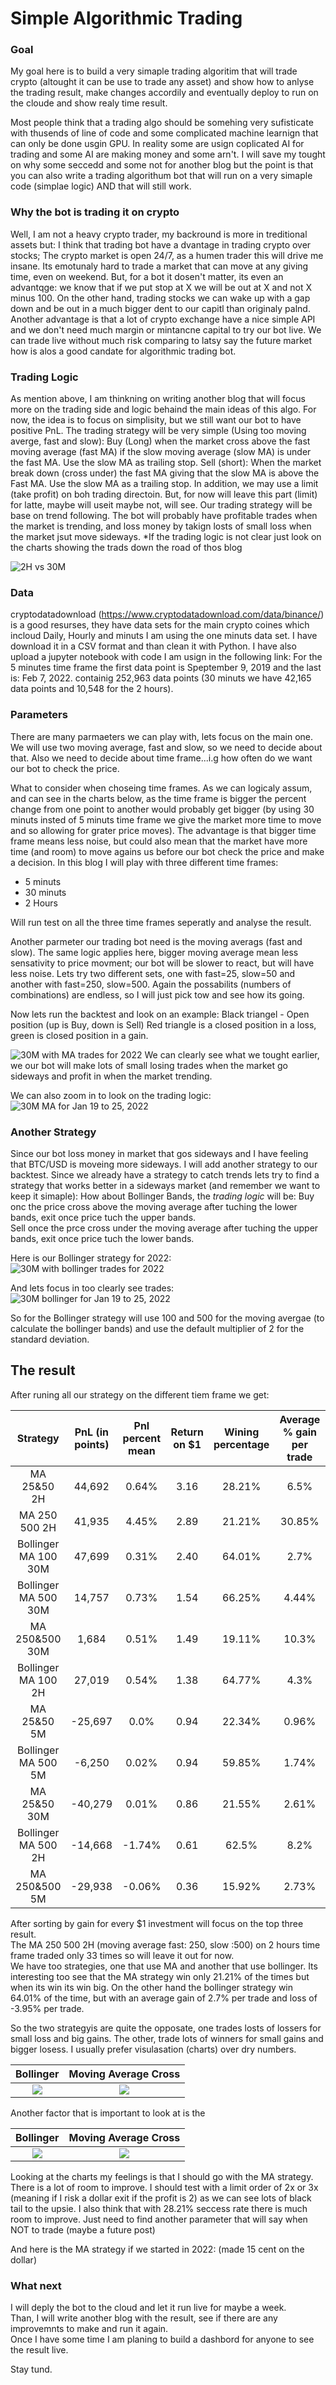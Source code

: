 # Simple Algorithmic Trading

### Goal
My goal here is to build a very simaple trading algoritim that will trade crypto (altought it can be use to trade any asset) and show how to anlyse the trading result, make changes accordily and eventually deploy to run on the cloude and show realy time result.

Most people think that a trading algo should be somehing very sufisticate with thusends of line of code and some complicated machine learnign that can only be done usgin GPU. In reality some are usign coplicated AI for trading and some AI are making money and some arn't. 
I will save my tought on why some seccedd and some not for another blog but the point is that you can also write a trading algorithum bot that will run on a very simaple code (simplae logic) AND that will still work. 

### Why the bot is trading it on crypto
Well, I am not a heavy crypto trader, my backround is more in treditional assets but:
I think that trading bot have a dvantage in trading crypto over stocks; 
The crypto market is open 24/7, as a humen trader this will drive me insane. Its emotunaly hard to trade a market that can move at any giving time, even on weekend. But, for a bot it dosen't matter, its even an advantqge: we know that if we put stop at X we will be out at X and not X minus 100. On the other hand, trading stocks we can wake up with a gap down and be out in a much bigger dent to our capitl than originaly palnd. 
Another advantage is that a lot of crypto exchange have a nice simple API and we don't need much margin or mintancne capital to try our bot live. We can trade live without much risk comparing to latsy say the future market how is alos a good candate for algorithmic trading bot.

### Trading Logic
As mention above, I am thinkning on writing another blog that will focus more on the trading side and logic behaind the main ideas of this algo. 
For now, the idea is to focus on simplisity, but we still want our bot to have positive PnL. 
The trading strategy will be very simple (Using too moving averge, fast and slow):
Buy (Long) when the market cross above the fast moving average (fast MA) if the slow moving average (slow MA) is under the fast MA. Use the slow MA as trailing stop.
Sell (short): When the market break down (cross under) the fast MA giving that the slow MA is above the Fast MA. Use the slow MA as a trailing stop. 
In addition, we may use a limit (take profit) on boh trading directoin. But, for now will leave this part (limit) for latte, maybe will useit maybe not, will see.
Our trading strategy will be base on trend following. The bot will probably have profitable trades when the market is trending, and loss money by takign losts of small loss when the market jsut move sideways. 
*If the trading logic is not clear just look on the charts showing the trads down the road of thos blog

![2H vs 30M](/images/01-5_and_30Mpct_change.png)

### Data
cryptodatadownload (https://www.cryptodatadownload.com/data/binance/) is a good resurses, they have data sets for the main crypto coines which incloud Daily, Hourly and minuts
I am using the one minuts data set. I have download it in a CSV format and than clean it with Python. I have also upload a jupyter notebook with code I am usign in the following link:
For the 5 minutes time frame the first data point is Speptember 9, 2019 and the last is: Feb 7, 2022. containig  252,963 data points (30 minuts we have 42,165 data points and 10,548 for the 2 hours).

### Parameters
There are many parmaeters we can play with, lets focus on the main one. We will use two moving average, fast and slow, so we need to decide about that. Also we need to decide about time frame...i.g how often do we want our bot to check the price.

What to consider when choseing time frames.
As we can logicaly assum, and can see in the charts below, as the time frame is bigger the percent change from one point to another would probably get bigger (by using 30 minuts insted of 5 minuts time frame we give the market more time to move and so allowing for grater price moves). The advantage is that bigger time frame means less noise, but could also mean that the market have more time (and room) to move agains us before our bot check the price and make a decision.
In this blog I will play with three different time frames:
- 5 minuts
- 30 minuts 
- 2 Hours

Will run test on all the three time frames seperatly and analyse the result.

Another parmeter our trading bot need is the moving averags (fast and slow). The same logic applies here, bigger moving average mean less sensativity to price movment; our bot will be slower to react, but will have less noise. Lets try two different sets, one with fast=25, slow=50 and another with fast=250, slow=500.
Again the possabilits (numbers of combinations) are endless, so I will just pick tow and see how its going.


Now lets run the backtest and look on an example:
Black triangel - Open position (up is Buy, down is Sell)
Red triangle is a closed position in a loss, green is closed position in a gain. 

![30M with MA trades for 2022](/images/a_30m_ma_25_50_for_2022.png)
We can clearly see what we tought earlier, we our bot will make lots of small losing trades when the market go sideways and profit in when the market trending.

We can also zoom in to look on the trading logic:
![30M MA for Jan 19 to 25, 2022](/images/a_30m_ma_25_50_jan_19_to_25_2022.png)


### Another Strategy
Since our bot loss money in market that gos sideways and I have feeling that BTC/USD is moveing more sideways. I will add another strategy to our backtest. 
Since we already have a strategy to catch trends lets try to find a strategy that works better in a sideways market (and remember we want to keep it simaple):
How about Bollinger Bands, the *trading logic* will be:
Buy onc the price cross above the moving average after tuching the lower bands, exit once price tuch the upper bands.  
Sell once the prce cross under the moving average after tuching the upper bands, exit once price tuch the lower bands.  

Here is our Bollinger strategy for 2022:
![30M with bollinger trades for 2022](/images/30m_bollinger_100.png)

And lets focus in too clearly see trades:
![30M  bollinger for Jan 19 to 25, 2022](/images/a_30m_bollinger_100_jan_19_to_25_2022.png)


So for the Bollinger strategy will use 100 and 500 for the moving avergae (to calculate the bollinger bands) and use the default multiplier of 2 for the standard deviation.  


## The result
After runing all our strategy on the different tiem frame we get:

|	Strategy	|	PnL (in points)	|	Pnl percent mean	|	Return on $1	|	Wining percentage	|	Average % gain per trade	|	Average % loss per trade	|	Number of trades
|	:---: 	|	:---: 	|	:---: 	|	:---: 	|	:---: 	|	:---: 	|	:---: 	|	:---: 
|	MA 25&50 2H	|	44,692	|	0.64%	|	3.16	|	28.21%	|	6.5%	|	-1.65%	|	234
|	MA 250 500 2H	|	41,935	|	4.45%	|	2.89	|	21.21%	|	30.85%	|	-2.66%	|	33
|	Bollinger MA 100 30M	|	47,699	|	0.31%	|	2.40	|	64.01%	|	2.7%	|	-3.95%	|	389
|	Bollinger MA 500 30M	|	14,757	|	0.73%	|	1.54	|	66.25%	|	4.44%	|	-6.54%	|	80
|	MA 250&500 30M	|	1,684	|	0.51%	|	1.49	|	19.11%	|	10.3%	|	-1.8%	|	157
|	Bollinger MA 100  2H	|	27,019	|	0.54%	|	1.38	|	64.77%	|	4.3%	|	-6.36%	|	88
|	MA 25&50 5M	|	-25,697	|	0.0%	|	0.94	|	22.34%	|	0.96%	|	-0.27%	|	7255
|	Bollinger MA 500 5M	|	-6,250	|	0.02%	|	0.94	|	59.85%	|	1.74%	|	-2.54%	|	543
|	MA 25&50 30M	|	-40,279	|	0.01%	|	0.86	|	21.55%	|	2.61%	|	-0.7%	|	1151
|	Bollinger MA 500 2H	|	-14,668	|	-1.74%	|	0.61	|	62.5%	|	8.2%	|	-18.3%	|	16
|	MA 250&500 5M	|	-29,938	|	-0.06%	|	0.36	|	15.92%	|	2.73%	|	-0.59%	|	1300


After sorting by gain for every $1 investment will focus on the top three result.  
The MA 250 500 2H	 (moving average fast: 250, slow :500) on 2 hours time frame traded only 33 times so will leave it out for now.  
We have too strategies, one that use MA and another that use bollinger. Its interesting too see that the MA strategy win only 21.21% of the times but when its win its win big. On the other hand the bollinger strategy win 64.01% of the time, but with an average gain of 2.7% per trade and loss of -3.95% per trade. 

So the two strategyis are quite the opposate, one trades losts of lossers for small loss and big gains. The other, trade lots of winners for small gains and bigger losess. I usually prefer visulasation (charts) over dry numbers. 

Bollinger             |  Moving Average Cross
:-------------------------:|:-------------------------:
![](/images/bollinger_hist_pct_change.png)  |  ![](/images/ma_hist_pct_change.png)

Another factor that is important to look at is the 

Bollinger             |  Moving Average Cross
:-------------------------:|:-------------------------:
![](/images/1_dollar_invested_bollinger.png)  |  ![](/images/1_dollar_invested_ma.png)

 
Looking at the charts my feelings is that I should go with the MA strategy. There is a lot of room to improve. I should test with a limit order of 2x or 3x  (meaning if I risk a dollar exit if the profit is 2) as we can see lots of black tail to the upsie. 
I also think that with 28.21% seccess rate there is much room to improve. Just need to find another parameter that will say when NOT to trade (maybe a future post)

And here is the MA strategy if we started in 2022: (made 15 cent on the dollar)




### What next
I will deply the bot to the cloud and let it run live for maybe a week.  
Than, I will write another blog with the result, see if there are any improvemnts to make and run it again.  
Once I have some time I am planing to build a dashbord for anyone to see the result live.

Stay tund.
